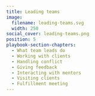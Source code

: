 ```yaml
---
title: Leading teams
image:
  filename: leading-teams.svg
  width: 250
social_cover: leading-teams.png
position: 5
playbook-section-chapters:
  - What team leads do
  - Working with clients
  - Handling conflict
  - Giving feedback
  - Interacting with mentors
  - Visiting clients
  - Fulfillment meeting
---
```

